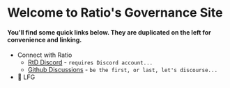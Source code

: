 # Welcome to Ratio's Governance Site

#### You'll find some quick links below. They are duplicated on the left for convenience and linking.
* Connect with Ratio
  * [RtD Discord](https://discord.gg/ru9BsJPs5F) - `requires Discord account...`
  * [Github Discussions](https://github.com/st8tikratio/cardano_DRep/discussions) - `be the first, or last, let's discourse...`
* 🚀 LFG
